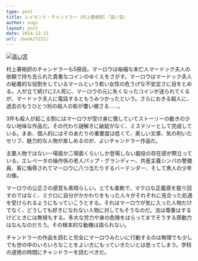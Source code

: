 ```yaml
---
type: post
title: レイモンド・チャンドラー（村上春樹訳）『高い窓』
author: sugi
layout: post
date: 2014-12-21
url: /book/5221/
---
```

<a href="http://www.amazon.co.jp/exec/obidos/ASIN/4152095067/chezsugi-22/ref=nosim/" onclick="_gaq.push(['_trackEvent', 'outbound-article', 'http://www.amazon.co.jp/exec/obidos/ASIN/4152095067/chezsugi-22/ref=nosim/', '']);" name="amazletlink" target="_blank"><img src="http://i0.wp.com/ecx.images-amazon.com/images/I/41x%2BHeDpwVL.jpg?w=660" alt="高い窓" class="alignleft"  data-recalc-dims="1" /></a>

村上春樹訳のチャンドラーも5冊目。マーロウは裕福な未亡人マードック夫人の依頼で持ち去られた貴重なコインのゆくえをさがす。マーロウはマードック夫人の秘書的な役割をしているマールという若い女性の危うげな不安定さに目をとめる。人が立て続けに2人死に、マーロウの元に失くなったコインが送られてくるが、マードック夫人に電話するともうみつかったという。さらにおきる殺人に、過去のもうひとつ別の殺人の影が覆い被さる……。

3件も殺人が起こる割にはマーロウが受け身に徹していてストーリーの動きの少ない地味な作品だ。その代わり謎解きに破綻がなく、ミステリーとして完成している。まあ、個人的にはそのあたりの重要度は低くて、美しい文章、気の利いたセリフ、魅力的な人物が楽しめるのが、よいチャンドラー作品だ。

主要人物ではない一場面か二場面くらいしか登場しない脇役の存在感が際立っている。エレベータの操作係の老人パップ・グランディー、共産主義シンパの警備員、客に侮辱されてマーロウに八つ当たりするバーテンダー、そして黒人の少年の像。

マーロウの公正さの感覚も素晴らしい。とても柔軟で、マクロな正義感を振り回すのではなく、ミクロに自分がかかわりをもった人々がそれぞれに見合った処遇を受けられるようにもっていこうとする。それはマーロウが気に入った人物だけでなく、どうしても好きになれない人物に対してもそうなのだ。法は尊重はするけどときには無視もする。多大な労力や身の危険をはらってまでそうする原動力はなんなのだろう。その根本的な動機は語られない。

チャンドラーの作品を読むと完全にマーロウみたいに行動するのは無理でも少しでも世の中のいろいろなことをよい方にもっていきたいとは思ってしまう。学校の道徳の時間にチャンドラーを読むべきだ。